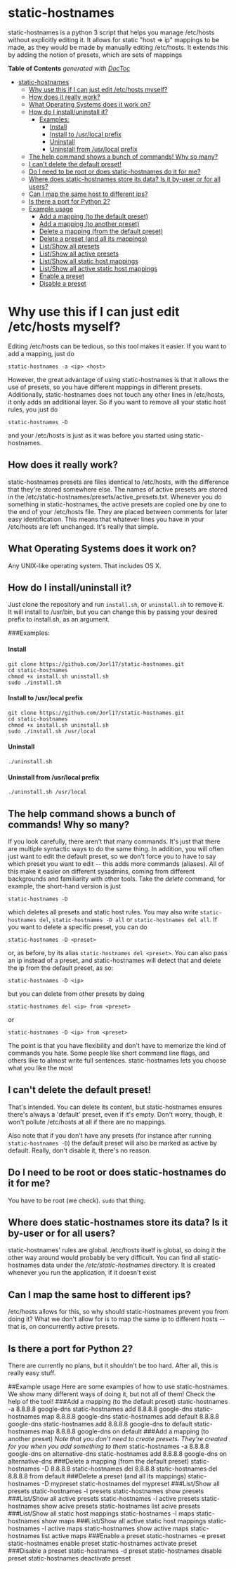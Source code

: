 # static-hostnames
 static-hostnames is a python 3 script that helps you manage /etc/hosts without explicitly editing it. It allows for static "host => ip" mappings to be made, as they would be made by manually editing /etc/hosts.  It extends this by adding the notion of presets, which are sets of mappings

**Table of Contents**  *generated with [DocToc](http://doctoc.herokuapp.com/)*

- [static-hostnames](#)
    - [Why use this if I can just edit /etc/hosts myself?](#)
    - [How does it really work?](#)
    - [What Operating Systems does it work on?](#)
    - [How do I install/uninstall it?](#)
        - [Examples:](#)
            - [Install](#)
            - [Install to /usr/local prefix](#)
            - [Uninstall](#)
            - [Uninstall from /usr/local prefix](#)
    - [The help command shows a bunch of commands! Why so many?](#)
    - [I can't delete the default preset!](#)
    - [Do I need to be root or does static-hostnames do it for me?](#)
    - [Where does static-hostnames store its data? Is it by-user or for all users?](#)
    - [Can I map the same host to different ips?](#)
    - [Is there a port for Python 2?](#)
    - [Example usage](#)
        - [Add a mapping (to the default preset)](#)
        - [Add a mapping (to another preset)](#)
        - [Delete a mapping (from the default preset)](#)
        - [Delete a preset (and all its mappings)](#)
        - [List/Show all presets](#)
        - [List/Show all active presets](#)
        - [List/Show all static host mappings](#)
        - [List/Show all active static host mappings](#)
        - [Enable a preset](#)
        - [Disable a preset](#)

# Why use this if I can just edit /etc/hosts myself?
Editing /etc/hosts can be tedious, so this tool makes it easier. If you want to add a mapping, just do

``static-hostnames -a <ip> <host>``

However, the great advantage of using static-hostnames is that it allows the use of presets, so you have different mappings in different presets. Additionally, static-hostnames does not touch any other lines in /etc/hosts, it only adds an additional layer. So if you want to remove all your static host rules, you just do

``static-hostnames -D``

and your /etc/hosts is just as it was before you started using static-hostnames.

## How does it really work?
static-hostnames presets are files identical to /etc/hosts, with the difference that they're stored somewhere else. The names of active presets are stored in the /etc/static-hostnames/presets/active_presets.txt. Whenever you do something in static-hostnames, the active presets are copied one by one to the end of your /etc/hosts file. They are placed between comments for later easy identification. This means that whatever lines you have in your /etc/hosts are left unchanged. It's really that simple.


## What Operating Systems does it work on?
Any UNIX-like operating system. That includes OS X.

## How do I install/uninstall it?
 Just clone the repository and run ``install.sh``, or ``uninstall.sh`` to remove it. It will install to /usr/bin, but you can change this by passing your desired prefix to install.sh, as an argument.

###Examples:
#### Install
    git clone https://github.com/Jorl17/static-hostnames.git
    cd static-hostnames
    chmod +x install.sh uninstall.sh
    sudo ./install.sh
#### Install to /usr/local prefix
    git clone https://github.com/Jorl17/static-hostnames.git
    cd static-hostnames
    chmod +x install.sh uninstall.sh
    sudo ./install.sh /usr/local
#### Uninstall 
    ./uninstall.sh
#### Uninstall from /usr/local prefix
    ./uninstall.sh /usr/local

## The help command shows a bunch of commands! Why so many?
If you look carefully, there aren't that many commands. It's just that there are multiple syntactic ways to do the same thing. In addition, you will often just want to edit the default preset, so we don't force you to have to say which preset you want to edit -- this adds more commands (aliases). All of this make it easier on different sysadmins, coming from different backgrounds and familiarity with other tools. Take the *delete* command, for example, the short-hand version is just

``static-hostnames -D``

which deletes all presets and static host rules. You may also write ``static-hostnames del``, ``static-hostnames -D all`` or ``static-hostnames del all``. If you want to delete a specific preset, you can do

``static-hostnames -D <preset>``

or, as before, by its alias ``static-hostnames del <preset>``. You can also pass an ip instead of a preset, and static-hostnames will detect that and delete the ip from the default preset, as so:

``static-hostnames -D <ip>``

but you can delete from other presets by doing

``static-hostnames del <ip> from <preset>``

or

``static-hostnames -D <ip> from <preset>``

The point is that you have flexibility and don't have to memorize the kind of commands you hate. Some people like short command line flags, and others like to almost write full sentences. static-hostnames lets you choose what you like the most

## I can't delete the default preset!
That's intended. You can delete its content, but static-hostnames ensures there's always a 'default' preset, even if it's empty. Don't worry, though, it won't pollute /etc/hosts at all if there are no mappings.

Also note that if you don't have any presets (for instance after running ``static-hostnames -D``) the default preset will also be marked as active by default. Really, don't disable it, there's no reason.

## Do I need to be root or does static-hostnames do it for me?
You have to be root (we check). ``sudo`` that thing.

## Where does static-hostnames store its data? Is it by-user or for all users?
static-hostnames' rules are global. /etc/hosts itself is global, so doing it the other way around would probably be very difficult. You can find all static-hostnames data under the */etc/static-hostnames* directory. It is created whenever you run the application, if it doesn't exist

## Can I map the same host to different ips?
/etc/hosts allows for this, so why should static-hostnames prevent you from doing it? What we don't allow for is to map the same ip to different hosts -- that is, on concurrently active presets.

## Is there a port for Python 2?
There are currently no plans, but it shouldn't be too hard. After all, this is really easy stuff.

##Example usage
Here are some examples of how to use static-hostnames. We show many different ways of doing it, but not all of them! Check the help of the tool!
###Add a mapping (to the default preset)
    static-hostnames -a 8.8.8.8 google-dns
    static-hostnames add 8.8.8.8 google-dns
    static-hostnames map 8.8.8.8 google-dns
    static-hostnames add default 8.8.8.8 google-dns
    static-hostnames add 8.8.8.8 google-dns to default
    static-hostnames map 8.8.8.8 google-dns on default
###Add a mapping (to another preset)
    _Note that you don't need to create presets. They're created for you when you add something to them_
    static-hostnames -a 8.8.8.8 google-dns on alternative-dns
    static-hostnames add 8.8.8.8 google-dns on alternative-dns
###Delete a mapping (from the default preset)
    static-hostnames -D 8.8.8.8
    static-hostnames del 8.8.8.8
    static-hostnames del 8.8.8.8 from default
###Delete a preset (and all its mappings)
    static-hostnames -D mypreset
    static-hostnames del mypreset
###List/Show all presets
    static-hostnames -l presets
    static-hostnames show presets
###List/Show all active presets
    static-hostnames -l active presets
    static-hostnames show acive presets
    static-hostnames list acive presets
###List/Show all static host mappings
    static-hostnames -l maps
    static-hostnames show maps
###List/Show all active static host mappings
    static-hostnames -l active maps
    static-hostnames show active maps
    static-hostnames list active maps
###Enable a preset
    static-hostnames -e preset
    static-hostnames enable preset
    static-hostnames activate preset
###Disable a preset
    static-hostnames -d preset
    static-hostnames disable preset
    static-hostnames deactivate preset
